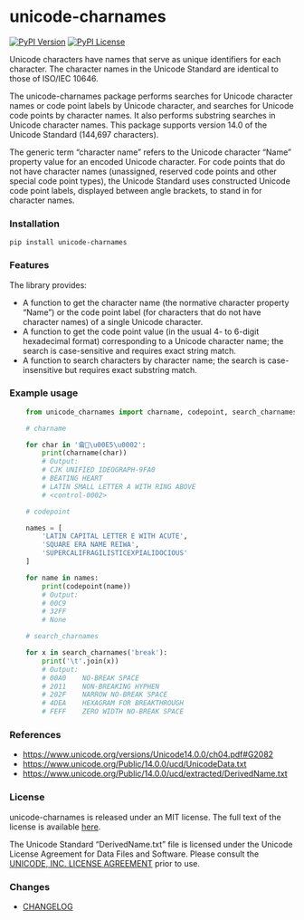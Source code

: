 # unicode-charnames
[![PyPI Version](https://img.shields.io/pypi/v/unicode-charnames.svg)](https://pypi.python.org/pypi/unicode-charnames) [![PyPI License](https://img.shields.io/pypi/l/unicode-charnames.svg)](https://pypi.python.org/pypi/unicode-charnames)

Unicode characters have names that serve as unique identifiers for each character. The character names in the Unicode Standard are identical to those of ISO/IEC 10646.

The unicode-charnames package performs searches for Unicode character names or code point labels by Unicode character, and searches for Unicode code points by character names. It also performs substring searches in Unicode character names. This package supports version 14.0 of the Unicode Standard (144,697 characters).

The generic term “character name” refers to the Unicode character “Name” property value for an encoded Unicode character. For code points that do not have character names (unassigned, reserved code points and other special code point types), the Unicode Standard uses constructed Unicode code point labels, displayed between angle brackets, to stand in for character names.

### Installation
```shell
pip install unicode-charnames
```

### Features
The library provides:

* A function to get the character name (the normative character property “Name”) or the code point label (for characters that do not have character names) of a single Unicode character.
* A function to get the code point value (in the usual 4- to 6-digit hexadecimal format) corresponding to a Unicode character name; the search is case-sensitive and requires exact string match.
* A function to search characters by character name; the search is case-insensitive but requires exact substring match.

### Example usage
```python
    from unicode_charnames import charname, codepoint, search_charnames

    # charname

    for char in '龠💓\u00E5\u0002':
        print(charname(char))
        # Output:
        # CJK UNIFIED IDEOGRAPH-9FA0
        # BEATING HEART
        # LATIN SMALL LETTER A WITH RING ABOVE
        # <control-0002>

    # codepoint

    names = [
        'LATIN CAPITAL LETTER E WITH ACUTE',
        'SQUARE ERA NAME REIWA',
        'SUPERCALIFRAGILISTICEXPIALIDOCIOUS'
    ]

    for name in names:
        print(codepoint(name))
        # Output:
        # 00C9
        # 32FF
        # None

    # search_charnames

    for x in search_charnames('break'):
        print('\t'.join(x))
        # Output:
        # 00A0    NO-BREAK SPACE
        # 2011    NON-BREAKING HYPHEN
        # 202F    NARROW NO-BREAK SPACE
        # 4DEA    HEXAGRAM FOR BREAKTHROUGH
        # FEFF    ZERO WIDTH NO-BREAK SPACE
```

### References
* https://www.unicode.org/versions/Unicode14.0.0/ch04.pdf#G2082
* https://www.unicode.org/Public/14.0.0/ucd/UnicodeData.txt
* https://www.unicode.org/Public/14.0.0/ucd/extracted/DerivedName.txt

### License
unicode-charnames is released under an MIT license. The full text of the license is available [here](https://github.com/mlodewijck/unicode_charnames/blob/master/LICENSE).

The Unicode Standard “DerivedName.txt” file is licensed under the Unicode License Agreement for Data Files and Software. Please consult the [UNICODE, INC. LICENSE AGREEMENT](https://www.unicode.org/license.html) prior to use.

### Changes
* [CHANGELOG](https://github.com/mlodewijck/unicode_charnames/blob/master/CHANGELOG.md)
